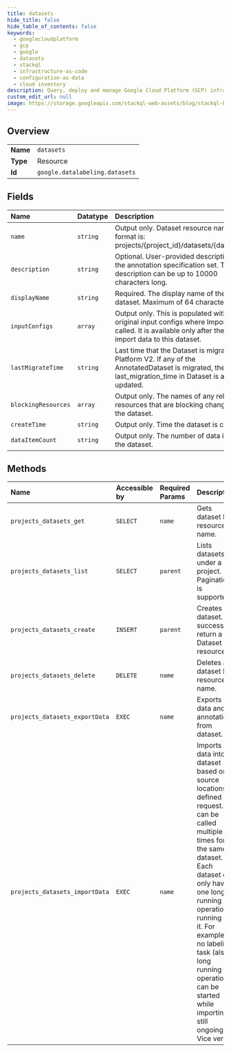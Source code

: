 ```yaml
---
title: datasets
hide_title: false
hide_table_of_contents: false
keywords:
  - googlecloudplatform
  - gcp
  - google
  - datasets
  - stackql
  - infrastructure-as-code
  - configuration-as-data
  - cloud inventory
description: Query, deploy and manage Google Cloud Platform (GCP) infrastructure and resources using SQL
custom_edit_url: null
image: https://storage.googleapis.com/stackql-web-assets/blog/stackql-blog-post-featured-image.png
---
```

  
    

## Overview
<table><tbody>
<tr><td><b>Name</b></td><td><code>datasets</code></td></tr>
<tr><td><b>Type</b></td><td>Resource</td></tr>
<tr><td><b>Id</b></td><td><code>google.datalabeling.datasets</code></td></tr>
</tbody></table>

## Fields
| Name | Datatype | Description |
|:-----|:---------|:------------|
| `name` | `string` | Output only. Dataset resource name, format is: projects/{project_id}/datasets/{dataset_id} |
| `description` | `string` | Optional. User-provided description of the annotation specification set. The description can be up to 10000 characters long. |
| `displayName` | `string` | Required. The display name of the dataset. Maximum of 64 characters. |
| `inputConfigs` | `array` | Output only. This is populated with the original input configs where ImportData is called. It is available only after the clients import data to this dataset. |
| `lastMigrateTime` | `string` | Last time that the Dataset is migrated to AI Platform V2. If any of the AnnotatedDataset is migrated, the last_migration_time in Dataset is also updated. |
| `blockingResources` | `array` | Output only. The names of any related resources that are blocking changes to the dataset. |
| `createTime` | `string` | Output only. Time the dataset is created. |
| `dataItemCount` | `string` | Output only. The number of data items in the dataset. |
## Methods
| Name | Accessible by | Required Params | Description |
|:-----|:--------------|:----------------|:------------|
| `projects_datasets_get` | `SELECT` | `name` | Gets dataset by resource name. |
| `projects_datasets_list` | `SELECT` | `parent` | Lists datasets under a project. Pagination is supported. |
| `projects_datasets_create` | `INSERT` | `parent` | Creates dataset. If success return a Dataset resource. |
| `projects_datasets_delete` | `DELETE` | `name` | Deletes a dataset by resource name. |
| `projects_datasets_exportData` | `EXEC` | `name` | Exports data and annotations from dataset. |
| `projects_datasets_importData` | `EXEC` | `name` | Imports data into dataset based on source locations defined in request. It can be called multiple times for the same dataset. Each dataset can only have one long running operation running on it. For example, no labeling task (also long running operation) can be started while importing is still ongoing. Vice versa. |
